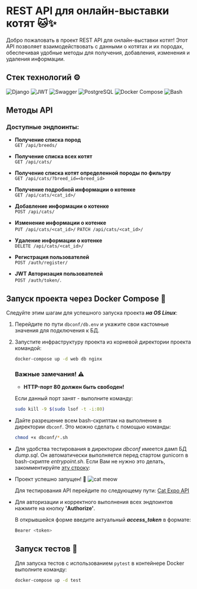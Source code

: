 # REST API для онлайн-выставки котят 🐱✨

Добро пожаловать в проект REST API для онлайн-выставки котят! Этот API позволяет взаимодействовать с данными о котятах и их породах, обеспечивая удобные методы для получения, добавления, изменения и удаления информации.

## Стек технологий ⚙️

![Django](https://img.icons8.com/color/48/000000/django.png)
![JWT](https://img.icons8.com/?size=48&id=rHpveptSuwDz&format=png&color=000000)
![Swagger](https://img.shields.io/badge/Swagger-85EA2D?logo=swagger&logoColor=white&style=for-the-badge)
![PostgreSQL](https://img.icons8.com/color/48/000000/postgreesql.png)
![Docker Compose](https://img.icons8.com/ios/48/000000/docker.png)
![Bash](https://img.icons8.com/color/48/000000/bash.png)

## Методы API

### Доступные эндпоинты:

- **Получение списка пород**  
  `GET /api/breeds/`

- **Получение списка всех котят**  
  `GET /api/cats/`

- **Получение списка котят определенной породы по фильтру**  
  `GET /api/cats/?breed_id=<breed_id>`

- **Получение подробной информации о котенке**  
  `GET /api/cats/<cat_id>/`

- **Добавление информации о котенке**  
  `POST /api/cats/`

- **Изменение информации о котенке**  
  `PUT /api/cats/<cat_id>/`
   `PATCH /api/cats/<cat_id>/`

- **Удаление информации о котенке**  
  `DELETE /api/cats/<cat_id>/`

- **Регистрация пользователей**  
  `POST /auth/register/`

- **JWT Авторизация пользователей**  
  `POST /auth/token/`.

## Запуск проекта через Docker Compose 🐳

Следуйте этим шагам для успешного запуска проекта **_на OS Linux_**:

1. Перейдите по пути `dbconf/db.env` и укажите свои кастомные значения для 
   подключения к БД.
  
2. Запустите инфраструктуру проекта из корневой директории проекта командой: 
   ```bash
   docker-compose up -d web db nginx
   ```
   ### Важные замечания! ⚠️

   - **HTTP-порт 80 должен быть свободен!**
   
   Если данный порт занят - выполните команду:
    ```bash 
    sudo kill -9 $(sudo lsof -t -i:80)
    ```
- Дайте разрешение всем bash-скриптам на выполнение в директории `dbconf`. Это можно сделать с помощью команды:

  ```bash
  chmod +x dbconf/*.sh
  ```
- Для удобства тестирования в директории _dbconf_ имеется дамп БД _dump.sql_. 
Он автоматически выполняется перед стартом gunicorn в bash-скрипте _entrypoint.sh_. 
Если Вам не нужно это делать, закомментируйте [эту строку](https://github.com/Gricana/cat_expo_API/blob/41cc4d8c974e7f96f2ba7c8a3a0d37ad783fa09f/dbconf/entrypoint.sh#L12):

- Проект успешно запущен! 🎉 ![cat meow](https://img.icons8.com/?size=30&id=8VdeCQ3puqEp&format=png&color=000000)

    Для тестирования API перейдите по следующему 
    пути: [Cat Expo API](http://localhost/api/docs)

- Для авторизации и корректного выполнения всех эндпоинтов нажмите на кнопку 
**'Authorize'**. 

    В открывшейся форме введите актуальный _**access_token**_ в формате:
    ```bash
    Bearer <token> 
    ```
  ## Запуск тестов 🧪

  Для запуска тестов с использованием `pytest` в контейнере Docker 
  выполните команду:
  ```bash
  docker-compose up -d test
  ``` 
